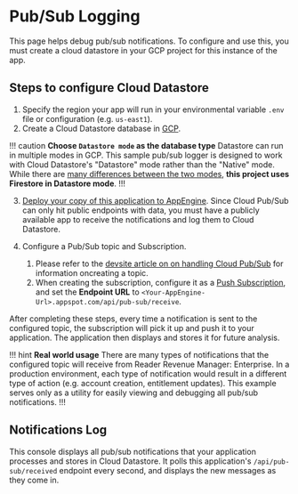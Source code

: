# Pub/Sub Logging

This page helps debug pub/sub notifications. To configure and use this, you must create a cloud datastore in your GCP project for this instance of the app.

## Steps to configure Cloud Datastore

1. Specify the region your app will run in your environmental variable `.env` file or configuration  (e.g. `us-east1`).
2. Create a Cloud Datastore database in [GCP](https://console.cloud.google.com/datastore/databases). 

!!! caution **Choose `Datastore mode` as the database type**
Datastore can run in multiple modes in GCP. This sample pub/sub logger is designed to work with Cloud Datastore's "Datastore" mode rather than the "Native" mode. While there are [many differences between the two modes](https://cloud.google.com/datastore/docs/firestore-or-datastore#in_datastore_mode), **this project uses Firestore in Datastore mode**.
!!!

3. [Deploy your copy of this application to AppEngine](https://cloud.google.com/appengine/docs/standard/nodejs/building-app/deploying-web-service). Since Cloud Pub/Sub can only hit public endpoints with data, you must have a publicly available app to receive the notifications and log them to Cloud Datastore. 

4. Configure a Pub/Sub topic and Subscription. 
    1. Please refer to the [devsite article on on handling Cloud Pub/Sub](https://developers.google.com/news/reader-revenue/monetization/sell/handle-pub-sub) for information oncreating a topic.
    2. When creating the subscription, configure it as a [Push Subscription](https://cloud.google.com/pubsub/docs/create-push-subscription#create_a_push_subscription), and set the **Endpoint URL** to `<Your-AppEngine-Url>.appspot.com/api/pub-sub/receive`.

After completing these steps, every time a notification is sent to the configured topic, the subscription will pick it up and push it to your application. The application then displays and stores it for future analysis. 

!!! hint **Real world usage**
There are many types of notifications that the configured topic will receive from Reader Revenue Manager: Enterprise. In a production environment, each type of notification would result in a different type of action (e.g. account creation, entitlement updates). This example serves only as a utility for easily viewing and debugging all pub/sub notifications.
!!!

## Notifications Log

This console displays all pub/sub notifications that your application processes and stores in Cloud Datastore. It polls this application's `/api/pub-sub/received` endpoint every second, and displays the new messages as they come in. 

<div id="notificationsLog">
</div>
